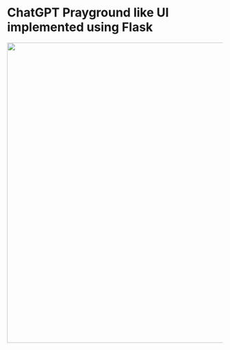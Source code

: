 # ChatGPT Prayground like UI implemented using Flask


<img src="https://github.com/iispace/Python/assets/24539773/a5df608c-2cbd-4ea6-898c-7ba9c0a01304" width=700>
